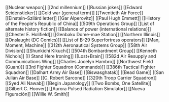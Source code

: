 [[Nuclear weapon]]
[[2nd millennium]]
[[Russian jokes]]
[[Edward Seidensticker]]
[[Cold war (general term)]]
[[Twentieth Air Force]]
[[Einstein–Szilárd letter]]
[[Gar Alperovitz]]
[[Paul Hugh Emmett]]
[[History of the People's Republic of China]]
[[509th Operations Group]]
[[List of alternate history fiction]]
[[Balance of power (international relations)]]
[[Chester E. Holifield]]
[[Genbaku Dome-mae Station]]
[[Northern Illinois]]
[[Onslaught (DC Comics)]]
[[List of B-29 Superfortress operators]]
[[Man, Moment, Machine]]
[[312th Aeronautical Systems Group]]
[[58th Air Division]]
[[Shunkichi Kikuchi]]
[[504th Bombardment Group]]
[[Kenneth Nichols]]
[[I Stand Here Ironing]]
[[Lost+Brain]]
[[582d Air Resupply and Communications Wing]]
[[Charles Jocelyn Hambro]]
[[Northwest Field (Guam)]]
[[3rd Fighter Squadron (Commando)]]
[[386th Tactical Fighter Squadron]]
[[Dalhart Army Air Base]]
[[Biswasghatak]]
[[Bead Game]]
[[San Julián Air Base]]
[[C. Robert Sarcone]]
[[320th Troop Carrier Squadron]]
[[Syed Ali Nawab]]
[[Begin Japanology]]
[[Two Bombs, One Satellite]]
[[Gilbert C. Hoover]]
[[Aurora Pulsed Radiation Simulator]]
[[Nueva Figuración]]
[[Willie W. Smith]]
